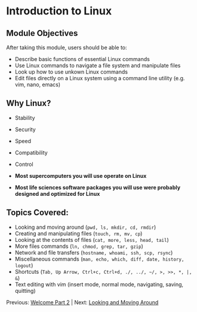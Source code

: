 # Introduction to Linux

## Module Objectives

After taking this module, users should be able to:

 * Describe basic functions of essential Linux commands
 * Use Linux commands to navigate a file system and manipulate files
 * Look up how to use unkown Linux commands
 * Edit files directly on a Linux system using a command line utility (e.g. vim, nano, emacs)


## Why Linux?

 * Stability
 * Security
 * Speed
 * Compatibility
 * Control

 * **Most supercomputers you will use operate on Linux**
 * **Most life sciences software packages you will use were probably designed and optimized for Linux**


## Topics Covered:

 * Looking and moving around (`pwd, ls, mkdir, cd, rmdir`)
 * Creating and manipulating files (`touch, rm, mv, cp`)
 * Looking at the contents of files (`cat, more, less, head, tail`)
 * More files commands (`ln, chmod, grep, tar, gzip`)
 * Network and file transfers (`hostname, whoami, ssh, scp, rsync`)
 * Miscellaneous commands (`man, echo, which, diff, date, history, logout`)
 * Shortcuts (`Tab, Up Arrow, Ctrl+c, Ctrl+d, ./, ../, ~/, >, >>, *, |, &`)
 * Text editing with vim (insert mode, normal mode, navigating, saving, quitting)


Previous: [Welcome Part 2](welcome_02.md) | Next: [Looking and Moving Around](intro_to_linux_02.md)

